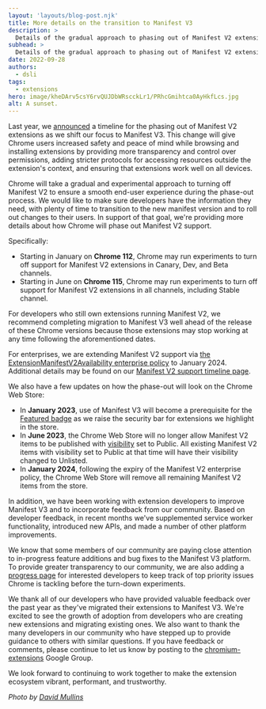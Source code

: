 ```yaml
---
layout: 'layouts/blog-post.njk'
title: More details on the transition to Manifest V3
description: >
  Details of the gradual approach to phasing out of Manifest V2 extensions.
subhead: >
  Details of the gradual approach to phasing out of Manifest V2 extensions.
date: 2022-09-28
authors:
  - dsli
tags:
  - extensions
hero: image/kheDArv5csY6rvQUJDbWRscckLr1/PRhcGmihtca0AyHkfLcs.jpg
alt: A sunset.
---
```


Last year, we [announced](/blog/mv2-transition/) a timeline for the phasing out of Manifest V2 extensions as we shift our focus to Manifest V3. This change will give Chrome users increased safety and peace of mind while browsing and installing extensions by providing more transparency and control over permissions, adding stricter protocols for accessing resources outside the extension's context, and ensuring that extensions work well on all devices.

Chrome will take a gradual and experimental approach to turning off Manifest V2 to ensure a smooth end-user experience during the phase-out process. We would like to make sure developers have the information they need, with plenty of time to transition to the new manifest version and to roll out changes to their users.  In support of that goal, we're providing more details about how Chrome will phase out Manifest V2 support. 

Specifically:

-  Starting in January on **Chrome 112**, Chrome may run experiments to turn off support for Manifest V2 extensions in Canary, Dev, and Beta channels.
-  Starting in June on **Chrome 115**, Chrome may run experiments to turn off support for Manifest V2 extensions in all channels, including Stable channel.

For developers who still own extensions running Manifest V2, we recommend completing migration to Manifest V3 well ahead of the release of these Chrome versions because those extensions may stop working at any time following the aforementioned dates.

For enterprises, we are extending Manifest V2 support via [the ExtensionManifestV2Availability enterprise policy](https://bugs.chromium.org/p/chromium/issues/detail?id=1347794) to January 2024. Additional details may be found on our [Manifest V2 support timeline page](/docs/extensions/mv3/mv2-sunset/).

We also have a few updates on how the phase-out will look on the Chrome Web Store:

-  In **January 2023**, use of Manifest V3 will become a prerequisite for the [Featured badge](https://blog.google/products/chrome/find-great-extensions-new-chrome-web-store-badges/) as we raise the security bar for extensions we highlight in the store.
-  In **June 2023**, the Chrome Web Store will no longer allow Manifest V2 items to be published with [visibility](/docs/webstore/cws-dashboard-distribution/#setting-the-visibility) set to Public. All existing Manifest V2 items with visibility set to Public at that time will have their visibility changed to Unlisted.
-  In **January 2024**, following the expiry of the Manifest V2 enterprise policy, the Chrome Web Store will remove all remaining Manifest V2 items from the store.

In addition, we have been working with extension developers to improve Manifest V3 and to incorporate feedback from our community. Based on developer feedback, in recent months we've supplemented service worker functionality, introduced new APIs, and made a number of other platform improvements. 

We know that some members of our community are paying close attention to in-progress feature additions and bug fixes to the Manifest V3 platform. To provide greater transparency to our community, we are also adding a [progress page](/docs/extensions/mv3/known-issues) for interested developers to keep track of top priority issues Chrome is tackling before the turn-down experiments.

We thank all of our developers who have provided valuable feedback over the past year as they've migrated their extensions to Manifest V3. We're excited to see the growth of adoption from developers who are creating new extensions and migrating existing ones. We also want to thank the many developers in our community who have stepped up to provide guidance to others with similar questions. If you have feedback or comments, please continue to let us know by posting to the [chromium-extensions](https://groups.google.com/a/chromium.org/g/chromium-extensions) Google Group.

We look forward to continuing to work together to make the extension ecosystem vibrant, performant, and trustworthy.

_Photo by [David Mullins](https://unsplash.com/@mullins?utm_source=unsplash&utm_medium=referral&utm_content=creditCopyText)_
